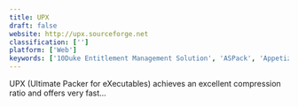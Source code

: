 ```yaml
---
title: UPX
draft: false 
website: http://upx.sourceforge.net
classification: ['']
platform: ['Web']
keywords: ['10Duke Entitlement Management Solution', 'ASPack', 'Appetize.io', 'CFF Explorer Suite', 'CSS Compressor', 'CSS Compressor and Minifier', 'CSS Crusher', 'ExEinfo PE', 'FileOptimizer', 'Free UPX', 'ImageOptim', 'PECompact', 'PELock', 'Themida', 'UPX Graphical', 'VMProtect', 'WWPack32']
---
```

UPX (Ultimate Packer for eXecutables) achieves an excellent compression ratio and offers very fast...